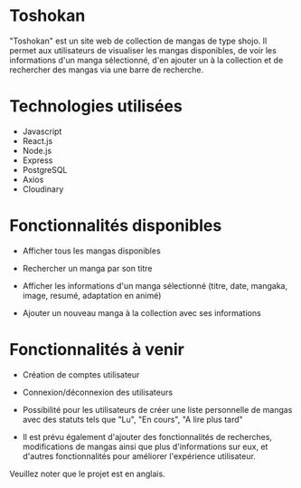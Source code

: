 # Toshokan

"Toshokan" est un site web de collection de mangas de type shojo. Il permet aux utilisateurs de visualiser les mangas disponibles, de voir les informations d'un manga sélectionné, d'en ajouter un à la collection et de rechercher des mangas via une barre de recherche.


# Technologies utilisées

* Javascript
* React.js
* Node.js
* Express
* PostgreSQL
* Axios
* Cloudinary


# Fonctionnalités disponibles

* Afficher tous les mangas disponibles

* Rechercher un manga par son titre

* Afficher les informations d'un manga sélectionné (titre, date, mangaka, image, resumé, adaptation en animé)

* Ajouter un nouveau manga à la collection avec ses informations


# Fonctionnalités à venir

* Création de comptes utilisateur

* Connexion/déconnexion des utilisateurs

* Possibilité pour les utilisateurs de créer une liste personnelle de mangas avec des statuts tels que "Lu", "En cours", "A lire plus tard"

* Il est prévu également d'ajouter des fonctionnalités de recherches, modifications de mangas ainsi que plus d'informations sur eux, et d'autres fonctionnalités pour améliorer l'expérience utilisateur.

Veuillez noter que le projet est en anglais.